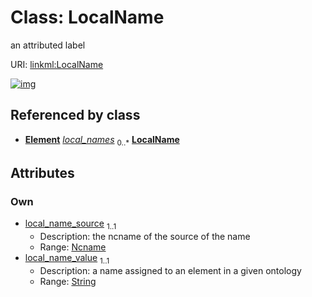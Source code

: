 
# Class: LocalName


an attributed label

URI: [linkml:LocalName](https://w3id.org/linkml/LocalName)


[![img](images/LocalName.svg)](images/LocalName.svg)

## Referenced by class

 *  **[Element](Element.md)** *[local_names](local_names.md)*  <sub>0..\*</sub>  **[LocalName](LocalName.md)**

## Attributes


### Own

 * [local_name_source](local_name_source.md)  <sub>1..1</sub>
     * Description: the ncname of the source of the name
     * Range: [Ncname](types/Ncname.md)
 * [local_name_value](local_name_value.md)  <sub>1..1</sub>
     * Description: a name assigned to an element in a given ontology
     * Range: [String](types/String.md)
